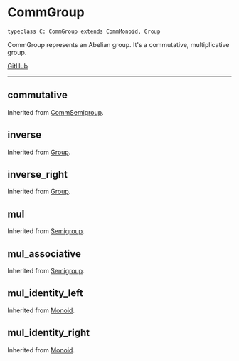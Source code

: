 # CommGroup

```acorn
typeclass C: CommGroup extends CommMonoid, Group
```

CommGroup represents an Abelian group. It's a commutative, multiplicative group.

[GitHub](https://github.com/acornprover/acornlib/blob/master/src/comm_group.ac)

---
## commutative
Inherited from [CommSemigroup](../CommSemigroup/#commutative).
## inverse
Inherited from [Group](../Group/#inverse).
## inverse_right
Inherited from [Group](../Group/#inverse_right).
## mul
Inherited from [Semigroup](../Semigroup/#mul).
## mul_associative
Inherited from [Semigroup](../Semigroup/#mul_associative).
## mul_identity_left
Inherited from [Monoid](../Monoid/#mul_identity_left).
## mul_identity_right
Inherited from [Monoid](../Monoid/#mul_identity_right).
